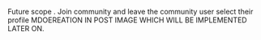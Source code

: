 Future scope .
Join community and leave the community
user select their profile
MDOEREATION IN POST IMAGE WHICH WILL BE IMPLEMENTED LATER ON.
